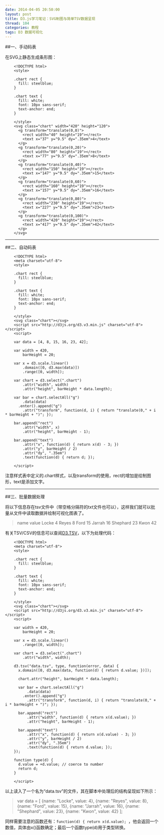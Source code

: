 ```yaml
---
date: 2014-04-05 20:50:00
layout: post
title: D3.js学习笔记：SVG制图与简单TSV数据呈现
thread: 104
categories: 教程
tags: D3 数据可视化
---
```


##一、手动码表

在SVG上静态生成条形图：

```
	<!DOCTYPE html>
	<style>

	.chart rect {
	  fill: steelblue;
	}

	.chart text {
	  fill: white;
	  font: 10px sans-serif;
	  text-anchor: end;
	}

	</style>
	<svg class="chart" width="420" height="120">
	  <g transform="translate(0,0)">
		<rect width="40" height="19"></rect>
		<text x="37" y="9.5" dy=".35em">4</text>
	  </g>
	  <g transform="translate(0,20)">
		<rect width="80" height="19"></rect>
		<text x="77" y="9.5" dy=".35em">8</text>
	  </g>
	  <g transform="translate(0,40)">
		<rect width="150" height="19"></rect>
		<text x="147" y="9.5" dy=".35em">15</text>
	  </g>
	  <g transform="translate(0,60)">
		<rect width="160" height="19"></rect>
		<text x="157" y="9.5" dy=".35em">16</text>
	  </g>
	  <g transform="translate(0,80)">
		<rect width="230" height="19"></rect>
		<text x="227" y="9.5" dy=".35em">23</text>
	  </g>
	  <g transform="translate(0,100)">
		<rect width="420" height="19"></rect>
		<text x="417" y="9.5" dy=".35em">42</text>
	  </g>
	</svg>
```

----

##二、自动码表

```
	<!DOCTYPE html>
	<meta charset="utf-8">
	<style>

	.chart rect {
	  fill: steelblue;
	}

	.chart text {
	  fill: white;
	  font: 10px sans-serif;
	  text-anchor: end;
	}

	</style>
	<svg class="chart"></svg>
	<script src="http://d3js.org/d3.v3.min.js" charset="utf-8"></script>
	<script>

	var data = [4, 8, 15, 16, 23, 42];

	var width = 420,
		barHeight = 20;

	var x = d3.scale.linear()
		.domain([0, d3.max(data)])
		.range([0, width]);

	var chart = d3.select(".chart")
		.attr("width", width)
		.attr("height", barHeight * data.length);

	var bar = chart.selectAll("g")
		.data(data)
	  .enter().append("g")
		.attr("transform", function(d, i) { return "translate(0," + i * barHeight + ")"; });

	bar.append("rect")
		.attr("width", x)
		.attr("height", barHeight - 1);

	bar.append("text")
		.attr("x", function(d) { return x(d) - 3; })
		.attr("y", barHeight / 2)
		.attr("dy", ".35em")
		.text(function(d) { return d; });

	</script>
```

注意样式表中定义的.chart样式，以及transform的使用，rect的增加是绘制图形，text是添加文字。

----

##三、批量数据处理

将以下信息存在tsv文件中（带空格分隔符的txt文件也可以），这样我们就可以批量从文件中读取数据并绘制可视化图表了。

>name	value
>Locke	4
>Reyes	8
>Ford	15
>Jarrah	16
>Shephard	23
>Kwon	42

有关TSV/CSV的信息可以查阅[D3.TSV](https://github.com/mbostock/d3/wiki/CSV)，以下为处理代码：

```
	<!DOCTYPE html>
	<meta charset="utf-8">
	<style>

	.chart rect {
	  fill: steelblue;
	}

	.chart text {
	  fill: white;
	  font: 10px sans-serif;
	  text-anchor: end;
	}

	</style>
	<svg class="chart"></svg>
	<script src="http://d3js.org/d3.v3.min.js" charset="utf-8"></script>
	<script>

	var width = 420,
		barHeight = 20;

	var x = d3.scale.linear()
		.range([0, width]);

	var chart = d3.select(".chart")
		.attr("width", width);

	d3.tsv("data.tsv", type, function(error, data) {
	  x.domain([0, d3.max(data, function(d) { return d.value; })]);

	  chart.attr("height", barHeight * data.length);

	  var bar = chart.selectAll("g")
		  .data(data)
		.enter().append("g")
		  .attr("transform", function(d, i) { return "translate(0," + i * barHeight + ")"; });

	  bar.append("rect")
		  .attr("width", function(d) { return x(d.value); })
		  .attr("height", barHeight - 1);

	  bar.append("text")
		  .attr("x", function(d) { return x(d.value) - 3; })
		  .attr("y", barHeight / 2)
		  .attr("dy", ".35em")
		  .text(function(d) { return d.value; });
	});

	function type(d) {
	  d.value = +d.value; // coerce to number
	  return d;
	}

	</script>
```

以上读入了一个名为“data.tsv”的文件，其在脚本中处理后的结构呈现如下所示：

>var data = [
>  {name: "Locke",    value:  4},
>  {name: "Reyes",    value:  8},
>  {name: "Ford",     value: 15},
>  {name: "Jarrah",   value: 16},
>  {name: "Shephard", value: 23},
>  {name: "Kwon",     value: 42}
>];

同样需要注意的函数还有：`function(d) { return x(d.value); `，他会返回一个数值，具体由x()函数确定；最后一个函数type(d)用于类型转换。